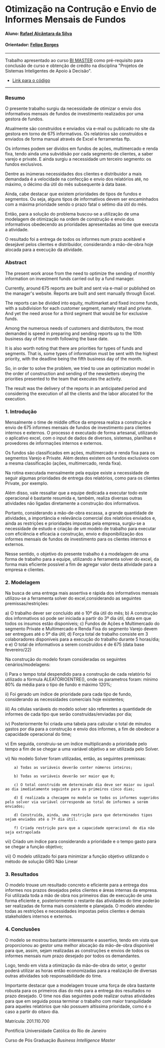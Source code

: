 # Otimização na Contrução e Envio de Informes Mensais de Fundos

#### Aluno: [Rafael Alcântara da Silva](https://github.com/alcraf)
#### Orientador: [Felipe Borges](https://github.com/FelipeBorgesC)

---

Trabalho apresentado ao curso [BI MASTER](https://ica.puc-rio.ai/bi-master) como pré-requisito para conclusão de curso e obtenção de crédito na disciplina "Projetos de Sistemas Inteligentes de Apoio à Decisão".

- [Link para o código](https://github.com/alcraf/projpucbi/blob/main/Projeto_Rafael_Alc%C3%A2ntara_da_Silva.xlsx)

---

 ### Resumo

O presente trabalho surgiu da necessidade de otimizar o envio dos informativos mensais de fundos de investimento realizados por uma gestora de fundos. 

Atualmente são construídos e enviados via e-mail ou publicado no site da gestora em torno de 675 informativos. Os relatórios são construídos e enviados de forma manual através de Excel e ferramentas ftp.

Os informes podem ser dividos em fundos de ações, multimercado e renda fixa, tendo ainda uma subvidisão por cada segmento de clientes, a saber varejo e private. E ainda surgiu a necessidade um terceiro segmento: os fundos exclusivos.

Dentre as inúmeras necessidades dos clientes e distribuidor a mais demandada é a velocidade na confecção e envio dos relatórios até, no máximo, o décimo dia útil do mês subsequente à data base.

Ainda, cabe destacar que existem prioridades de tipos de fundos e segmentos. Ou seja, alguns tipos de informativos devem ser encaminhados com a máxima prioridade sendo o prazo fatal o sétimo dia útil do mês.

Então, para a solução do problema buscou-se a utilização de uma modelagem de otimização na ordem de construção e envio dos informativos obedecendo as prioridades apresentadas ao time que executa a atividade.

O resultado foi a entrega de todos os informes num prazo aceitável e desejável pelos clientes e distribuidor, considerando a mão-de-obra hoje alocada para a execução da atividade.

### Abstract 

The present work arose from the need to optimize the sending of monthly information on investment funds carried out by a fund manager.

Currently, around 675 reports are built and sent via e-mail or published on the manager's website. Reports are built and sent manually through Excel.

The reports can be divided into equity, multimarket and fixed income funds, with a subdivision for each customer segment, namely retail and private. And yet the need arose for a third segment that would be for exclusive funds.

Among the numerous needs of customers and distributors, the most demanded is speed in preparing and sending reports up to the 10th business day of the month following the base date.

It is also worth noting that there are priorities for types of funds and segments. That is, some types of information must be sent with the highest priority, with the deadline being the fifth business day of the month.

So, in order to solve the problem, we tried to use an optimization model in the order of construction and sending of the newsletters obeying the priorities presented to the team that executes the activity.

The result was the delivery of the reports in an anticipated period and considering the execution of all the clients and the labor allocated for the execution.

### 1. Introdução

Mensalmente o time de middle office da empresa realiza a construção e envio de 675 informes mensais de fundos de investimento para clientes internos e externos. O processo é executado de forma artesanal, utilizando o aplicativo excel, com o input de dados de diversos, sistemas, planilhas e provedores de informações internos e externos.

Os fundos são classificados em ações, multimercado e renda fixa para os segmentos Varejo e Private. Além destes existem os fundos exclusivos com a mesma classificação (ações, multimercado, renda fixa).

Na rotina executada mensalmente pela equipe existe a necessidade de seguir algumas prioridades de entrega dos relatórios, como para os clientes Private, por exemplo.

Além disso, vale ressaltar que a equipe dedicada a executar todo este operacional é bastante resumida e, também, realiza diversas outras atividades não ligadas diretamente a construção dos informativos.

Portanto, considerando a mão-de-obra escassa, a grande quantidade de atividades, a importância e relevância comercial dos relatórios enviados e, ainda as restrições e prioridades impostas pela empresa, surgiu-se a necessidade de estudo e criação de um modelo de trabalho para executar com eficiência e eficacia a construção, envio e disponibilização dos informes mensais de fundos de investimento para os clientes internos e externos.

Nesse sentido, o objetivo do presente trabalho é a modelagem de uma forma de trabalho para a equipe, utilizando a ferramenta solver do excel, da forma mais eficiente possível a fim de agregar valor desta atividade para a empresa e clientes.


### 2. Modelagem

Na busca de uma entrega mais assertiva e rápida dos informativos mensais utilizou-se a ferramenta solver do excel,considerando as seguintes premissas/restrições:

   a) O trabalho dever ser concluído até o 10º dia útil do mês;
   b) A construção dos informativos só pode ser iniciada a partir do 3º dia útil, data em que todos os insumos estão disponíveis;
   c) Fundos de Ações e Multimercado do segmento Private e Multimercado e Renda Fixa do segmento Varejo devem ser entregues até o 5º dia útil;
   d) Força total de trabalho consiste em 3 colaboradores disponíveis para a execução do trabalho durante 5 horas/dia; e
   e) O total de informativos a serem construídos é de 675 (data base fevereiro/22)

Na construção do modelo foram consideradas os seguintes cenários/modelagens:

   i)   Para o tempo total despendido para a construção de cada relatório foi utilizado a fórmula ALEATÓRIOENTRE(), onde os parametros foram: mínimo 80% da média para o tipo de fundo e máximo 120%;
   
   ii)  Foi gerado um índice de prioridade para cada tipo de fundo, considerando as necessidades comerciais hoje existentes;
   
   iii) As células variáveis do modelo solver são referentes a quantidade de informes de cada tipo que serão construídas/enviadas por dia;
   
   iv)  Posteriormente foi criada uma tabela para calcular o total de minutos gastos por dia para a construção e envio dos informes, a fim de obedecer a capacidade operacional do time;
   
   v)   Em seguida, construiu-se um índice multiplicando a prioridade pelo tempo a fim de se chegar a uma variável objetivo a ser utilizada pelo Solver.
   
   vi)  No modelo Solver foram utilizadas, então, as seguintes premissas:
   
        a) Todas as variáveis deverão conter números inteiros;
        
        b) Todas as variáveis deverão ser maior que 0;
        
        c) O total construído em determinado dia deve ser maior ou igual ao dia imediatamente seguinte para os primeiros cinco dias;
        
        d) É realizada a checagem no modelo se todos os informes sugeridos pelo solver via variável corresponde ao total de informes a serem enviados;
        
        d) Construída, ainda, uma restrição para que determinados tipos sejam enviados até o 7º dia útil.
        
        f) Criada restrição para que a capacidade operacional do dia não seja extrapolada
        
   vii)  Criado um índice para considerando a prioridade e o tempo gasto para se chegar a função objetivo;
   
   vii)  O modelo utilizado foi para minimizar a função objetivo utilizando o método de solução GRG Não Linear
        
### 3. Resultados

O modelo trouxe um resultado concreto e eficiente para a entrega dos informes nos prazos desejados pelos clientes e áreas internas da empresa. Foi utilizada toda a mão de obra nos primeiros dias de execução de uma forma eficiente e, posteriormente o restante das atividades do time poderão ser realizadas de forma mais consistente e planejada. O modelo atendeu todas as restrições e necessidades impostas pelos clientes e demais stakeholders internos e externos.

### 4. Conclusões

O modelo se mostrou bastante interessante e assertivo, tendo em vista que proporcionou ao gestor uma melhor alocação da mão-de-obra disponível para que, assim, sejam realizadas as construções e envios de todos os informes mensais num prazo desejado por todos os demandantes.

Logo, tendo em vista a otimização da mão-de-obra do setor, o gestor poderá utilizar as horas então economizadas para a realização de diversas outras atividades sob responsabilidade do time.

Importante destacar que a modelagem trouxe uma força de obra bastante robusta para os primeiros dias do mês para a entrega dos resultados no prazo desejado. O time nos dias seguintes pode realizar outras atividades para que em seguida possa terminar o trabalho com maior tranquilidade para aqueles relatórios que não possuem altíssima prioridade, como é o caso a partir do oitavo dia.

Matrícula: 201.110.700

Pontifícia Universidade Católica do Rio de Janeiro

Curso de Pós Graduação *Business Intelligence Master*
